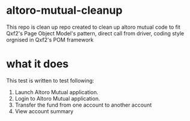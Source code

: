 # altoro-mutual-cleanup
This repo is clean up repo created to clean up altoro mutual code to fit Qxf2's Page Object Model's pattern, direct call from driver, coding style orgnised in Qxf2's POM framework

# what it does
This test is written to test following:
1. Launch Altoro Mutual application.
2. Login to Altoro Mutual application.
3. Transfer the fund from one account to another account
4. View account summary